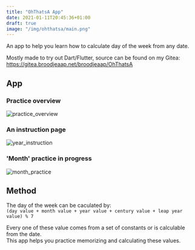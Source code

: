 ```yaml
---
title: "OhThatsA App"
date: 2021-01-11T20:45:36+01:00
draft: true
image: "/img/ohthatsa/main.png"
---
```

<!--more-->
An app to help you learn how to calculate day of the week from any date.  

Mostly made to try out Dart/Flutter, source can be found on my Gitea:  
https://gitea.broodjeaap.net/broodjeaap/OhThatsA

## App

### Practice overview
![practice_overview](/img/ohthatsa/practice_overview.png)
### An instruction page
![year_instruction](/img/ohthatsa/year_instruction.png)
### 'Month' practice in progress
![month_practice](/img/ohthatsa/month_practice.png)

## Method

The day of the week can be caculated by:  
`(day value + month value + year value + century value + leap year value) % 7`

Every one of these value comes from a set of constants or is calculable from the date.  
This app helps you practice memorizing and calculating these values.
